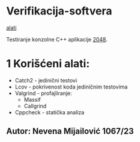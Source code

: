 # Verifikacija-softvera

[alati](#1-korišćeni-alati)

Testiranje konzolne C++ aplikacije [2048](https://github.com/HadesD/2048).
# 1 Korišćeni alati:
- Catch2 - jedinični testovi
- Lcov - pokrivenost koda jediničnim testovima
- Valgrind - profajliranje:
  - Massif
  - Callgrind
- Cppcheck - statička analiza

## Autor: Nevena Mijailović 1067/23
